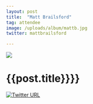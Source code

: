 ```yaml
---
layout: post
title:  "Matt Brailsford"
tag: attendee
image: /uploads/album/mattb.jpg
twitter: mattbrailsford

---
```


![]({{post.image}})
# {{post.title}}}}

[![Twitter URL](https://img.shields.io/twitter/url/https/twitter.com/{{page.twitter}}.svg?style=social&label=Follow%20%40{{page.twitter}})](https://twitter.com/{{page.twitter}})
